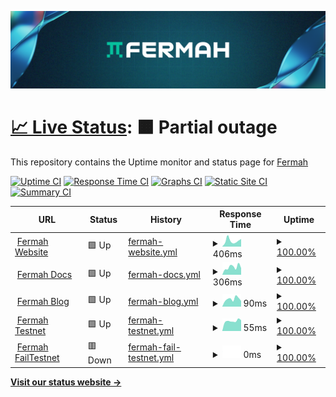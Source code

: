 ![Fermah Banner](assets/fermahBanner.png)

# [📈 Live Status](https://savvycodings.github.io/fermaUptime): <!--live status--> **🟧 Partial outage**

This repository contains the Uptime monitor and status page for [Fermah](https://www.fermah.xyz)

[![Uptime CI](https://github.com/savvycodings/fermaUptime/workflows/Uptime%20CI/badge.svg)](https://github.com/savvycodings/fermaUptime/actions?query=workflow%3A%22Uptime+CI%22)
[![Response Time CI](https://github.com/savvycodings/fermaUptime/workflows/Response%20Time%20CI/badge.svg)](https://github.com/savvycodings/fermaUptime/actions?query=workflow%3A%22Response+Time+CI%22)
[![Graphs CI](https://github.com/savvycodings/fermaUptime/workflows/Graphs%20CI/badge.svg)](https://github.com/savvycodings/fermaUptime/actions?query=workflow%3A%22Graphs+CI%22)
[![Static Site CI](https://github.com/savvycodings/fermaUptime/workflows/Static%20Site%20CI/badge.svg)](https://github.com/savvycodings/fermaUptime/actions?query=workflow%3A%22Static+Site+CI%22)
[![Summary CI](https://github.com/savvycodings/fermaUptime/workflows/Summary%20CI/badge.svg)](https://github.com/savvycodings/fermaUptime/actions?query=workflow%3A%22Summary+CI%22)

<!--start: status pages-->
<!-- This summary is generated by Upptime (https://github.com/upptime/upptime) -->
<!-- Do not edit this manually, your changes will be overwritten -->
<!-- prettier-ignore -->
| URL | Status | History | Response Time | Uptime |
| --- | ------ | ------- | ------------- | ------ |
| <img alt="" src="https://icons.duckduckgo.com/ip3/www.fermah.xyz.ico" height="13"> [Fermah Website](https://www.fermah.xyz) | 🟩 Up | [fermah-website.yml](https://github.com/savvycodings/fermaUptime/commits/HEAD/history/fermah-website.yml) | <details><summary><img alt="Response time graph" src="./graphs/fermah-website/response-time-week.png" height="20"> 406ms</summary><br><a href="https://savvycodings.github.io/fermaUptime/history/fermah-website"><img alt="Response time 388" src="https://img.shields.io/endpoint?url=https%3A%2F%2Fraw.githubusercontent.com%2Fsavvycodings%2FfermaUptime%2FHEAD%2Fapi%2Ffermah-website%2Fresponse-time.json"></a><br><a href="https://savvycodings.github.io/fermaUptime/history/fermah-website"><img alt="24-hour response time 781" src="https://img.shields.io/endpoint?url=https%3A%2F%2Fraw.githubusercontent.com%2Fsavvycodings%2FfermaUptime%2FHEAD%2Fapi%2Ffermah-website%2Fresponse-time-day.json"></a><br><a href="https://savvycodings.github.io/fermaUptime/history/fermah-website"><img alt="7-day response time 406" src="https://img.shields.io/endpoint?url=https%3A%2F%2Fraw.githubusercontent.com%2Fsavvycodings%2FfermaUptime%2FHEAD%2Fapi%2Ffermah-website%2Fresponse-time-week.json"></a><br><a href="https://savvycodings.github.io/fermaUptime/history/fermah-website"><img alt="30-day response time 348" src="https://img.shields.io/endpoint?url=https%3A%2F%2Fraw.githubusercontent.com%2Fsavvycodings%2FfermaUptime%2FHEAD%2Fapi%2Ffermah-website%2Fresponse-time-month.json"></a><br><a href="https://savvycodings.github.io/fermaUptime/history/fermah-website"><img alt="1-year response time 388" src="https://img.shields.io/endpoint?url=https%3A%2F%2Fraw.githubusercontent.com%2Fsavvycodings%2FfermaUptime%2FHEAD%2Fapi%2Ffermah-website%2Fresponse-time-year.json"></a></details> | <details><summary><a href="https://savvycodings.github.io/fermaUptime/history/fermah-website">100.00%</a></summary><a href="https://savvycodings.github.io/fermaUptime/history/fermah-website"><img alt="All-time uptime 99.90%" src="https://img.shields.io/endpoint?url=https%3A%2F%2Fraw.githubusercontent.com%2Fsavvycodings%2FfermaUptime%2FHEAD%2Fapi%2Ffermah-website%2Fuptime.json"></a><br><a href="https://savvycodings.github.io/fermaUptime/history/fermah-website"><img alt="24-hour uptime 100.00%" src="https://img.shields.io/endpoint?url=https%3A%2F%2Fraw.githubusercontent.com%2Fsavvycodings%2FfermaUptime%2FHEAD%2Fapi%2Ffermah-website%2Fuptime-day.json"></a><br><a href="https://savvycodings.github.io/fermaUptime/history/fermah-website"><img alt="7-day uptime 100.00%" src="https://img.shields.io/endpoint?url=https%3A%2F%2Fraw.githubusercontent.com%2Fsavvycodings%2FfermaUptime%2FHEAD%2Fapi%2Ffermah-website%2Fuptime-week.json"></a><br><a href="https://savvycodings.github.io/fermaUptime/history/fermah-website"><img alt="30-day uptime 100.00%" src="https://img.shields.io/endpoint?url=https%3A%2F%2Fraw.githubusercontent.com%2Fsavvycodings%2FfermaUptime%2FHEAD%2Fapi%2Ffermah-website%2Fuptime-month.json"></a><br><a href="https://savvycodings.github.io/fermaUptime/history/fermah-website"><img alt="1-year uptime 99.90%" src="https://img.shields.io/endpoint?url=https%3A%2F%2Fraw.githubusercontent.com%2Fsavvycodings%2FfermaUptime%2FHEAD%2Fapi%2Ffermah-website%2Fuptime-year.json"></a></details>
| <img alt="" src="https://icons.duckduckgo.com/ip3/docs.fermah.xyz.ico" height="13"> [Fermah Docs](https://docs.fermah.xyz) | 🟩 Up | [fermah-docs.yml](https://github.com/savvycodings/fermaUptime/commits/HEAD/history/fermah-docs.yml) | <details><summary><img alt="Response time graph" src="./graphs/fermah-docs/response-time-week.png" height="20"> 306ms</summary><br><a href="https://savvycodings.github.io/fermaUptime/history/fermah-docs"><img alt="Response time 243" src="https://img.shields.io/endpoint?url=https%3A%2F%2Fraw.githubusercontent.com%2Fsavvycodings%2FfermaUptime%2FHEAD%2Fapi%2Ffermah-docs%2Fresponse-time.json"></a><br><a href="https://savvycodings.github.io/fermaUptime/history/fermah-docs"><img alt="24-hour response time 338" src="https://img.shields.io/endpoint?url=https%3A%2F%2Fraw.githubusercontent.com%2Fsavvycodings%2FfermaUptime%2FHEAD%2Fapi%2Ffermah-docs%2Fresponse-time-day.json"></a><br><a href="https://savvycodings.github.io/fermaUptime/history/fermah-docs"><img alt="7-day response time 306" src="https://img.shields.io/endpoint?url=https%3A%2F%2Fraw.githubusercontent.com%2Fsavvycodings%2FfermaUptime%2FHEAD%2Fapi%2Ffermah-docs%2Fresponse-time-week.json"></a><br><a href="https://savvycodings.github.io/fermaUptime/history/fermah-docs"><img alt="30-day response time 285" src="https://img.shields.io/endpoint?url=https%3A%2F%2Fraw.githubusercontent.com%2Fsavvycodings%2FfermaUptime%2FHEAD%2Fapi%2Ffermah-docs%2Fresponse-time-month.json"></a><br><a href="https://savvycodings.github.io/fermaUptime/history/fermah-docs"><img alt="1-year response time 243" src="https://img.shields.io/endpoint?url=https%3A%2F%2Fraw.githubusercontent.com%2Fsavvycodings%2FfermaUptime%2FHEAD%2Fapi%2Ffermah-docs%2Fresponse-time-year.json"></a></details> | <details><summary><a href="https://savvycodings.github.io/fermaUptime/history/fermah-docs">100.00%</a></summary><a href="https://savvycodings.github.io/fermaUptime/history/fermah-docs"><img alt="All-time uptime 100.00%" src="https://img.shields.io/endpoint?url=https%3A%2F%2Fraw.githubusercontent.com%2Fsavvycodings%2FfermaUptime%2FHEAD%2Fapi%2Ffermah-docs%2Fuptime.json"></a><br><a href="https://savvycodings.github.io/fermaUptime/history/fermah-docs"><img alt="24-hour uptime 100.00%" src="https://img.shields.io/endpoint?url=https%3A%2F%2Fraw.githubusercontent.com%2Fsavvycodings%2FfermaUptime%2FHEAD%2Fapi%2Ffermah-docs%2Fuptime-day.json"></a><br><a href="https://savvycodings.github.io/fermaUptime/history/fermah-docs"><img alt="7-day uptime 100.00%" src="https://img.shields.io/endpoint?url=https%3A%2F%2Fraw.githubusercontent.com%2Fsavvycodings%2FfermaUptime%2FHEAD%2Fapi%2Ffermah-docs%2Fuptime-week.json"></a><br><a href="https://savvycodings.github.io/fermaUptime/history/fermah-docs"><img alt="30-day uptime 100.00%" src="https://img.shields.io/endpoint?url=https%3A%2F%2Fraw.githubusercontent.com%2Fsavvycodings%2FfermaUptime%2FHEAD%2Fapi%2Ffermah-docs%2Fuptime-month.json"></a><br><a href="https://savvycodings.github.io/fermaUptime/history/fermah-docs"><img alt="1-year uptime 100.00%" src="https://img.shields.io/endpoint?url=https%3A%2F%2Fraw.githubusercontent.com%2Fsavvycodings%2FfermaUptime%2FHEAD%2Fapi%2Ffermah-docs%2Fuptime-year.json"></a></details>
| <img alt="" src="https://icons.duckduckgo.com/ip3/www.fermah.xyz.ico" height="13"> [Fermah Blog](https://www.fermah.xyz/blog) | 🟩 Up | [fermah-blog.yml](https://github.com/savvycodings/fermaUptime/commits/HEAD/history/fermah-blog.yml) | <details><summary><img alt="Response time graph" src="./graphs/fermah-blog/response-time-week.png" height="20"> 90ms</summary><br><a href="https://savvycodings.github.io/fermaUptime/history/fermah-blog"><img alt="Response time 125" src="https://img.shields.io/endpoint?url=https%3A%2F%2Fraw.githubusercontent.com%2Fsavvycodings%2FfermaUptime%2FHEAD%2Fapi%2Ffermah-blog%2Fresponse-time.json"></a><br><a href="https://savvycodings.github.io/fermaUptime/history/fermah-blog"><img alt="24-hour response time 188" src="https://img.shields.io/endpoint?url=https%3A%2F%2Fraw.githubusercontent.com%2Fsavvycodings%2FfermaUptime%2FHEAD%2Fapi%2Ffermah-blog%2Fresponse-time-day.json"></a><br><a href="https://savvycodings.github.io/fermaUptime/history/fermah-blog"><img alt="7-day response time 90" src="https://img.shields.io/endpoint?url=https%3A%2F%2Fraw.githubusercontent.com%2Fsavvycodings%2FfermaUptime%2FHEAD%2Fapi%2Ffermah-blog%2Fresponse-time-week.json"></a><br><a href="https://savvycodings.github.io/fermaUptime/history/fermah-blog"><img alt="30-day response time 68" src="https://img.shields.io/endpoint?url=https%3A%2F%2Fraw.githubusercontent.com%2Fsavvycodings%2FfermaUptime%2FHEAD%2Fapi%2Ffermah-blog%2Fresponse-time-month.json"></a><br><a href="https://savvycodings.github.io/fermaUptime/history/fermah-blog"><img alt="1-year response time 125" src="https://img.shields.io/endpoint?url=https%3A%2F%2Fraw.githubusercontent.com%2Fsavvycodings%2FfermaUptime%2FHEAD%2Fapi%2Ffermah-blog%2Fresponse-time-year.json"></a></details> | <details><summary><a href="https://savvycodings.github.io/fermaUptime/history/fermah-blog">100.00%</a></summary><a href="https://savvycodings.github.io/fermaUptime/history/fermah-blog"><img alt="All-time uptime 99.90%" src="https://img.shields.io/endpoint?url=https%3A%2F%2Fraw.githubusercontent.com%2Fsavvycodings%2FfermaUptime%2FHEAD%2Fapi%2Ffermah-blog%2Fuptime.json"></a><br><a href="https://savvycodings.github.io/fermaUptime/history/fermah-blog"><img alt="24-hour uptime 100.00%" src="https://img.shields.io/endpoint?url=https%3A%2F%2Fraw.githubusercontent.com%2Fsavvycodings%2FfermaUptime%2FHEAD%2Fapi%2Ffermah-blog%2Fuptime-day.json"></a><br><a href="https://savvycodings.github.io/fermaUptime/history/fermah-blog"><img alt="7-day uptime 100.00%" src="https://img.shields.io/endpoint?url=https%3A%2F%2Fraw.githubusercontent.com%2Fsavvycodings%2FfermaUptime%2FHEAD%2Fapi%2Ffermah-blog%2Fuptime-week.json"></a><br><a href="https://savvycodings.github.io/fermaUptime/history/fermah-blog"><img alt="30-day uptime 100.00%" src="https://img.shields.io/endpoint?url=https%3A%2F%2Fraw.githubusercontent.com%2Fsavvycodings%2FfermaUptime%2FHEAD%2Fapi%2Ffermah-blog%2Fuptime-month.json"></a><br><a href="https://savvycodings.github.io/fermaUptime/history/fermah-blog"><img alt="1-year uptime 99.90%" src="https://img.shields.io/endpoint?url=https%3A%2F%2Fraw.githubusercontent.com%2Fsavvycodings%2FfermaUptime%2FHEAD%2Fapi%2Ffermah-blog%2Fuptime-year.json"></a></details>
| <img alt="" src="https://icons.duckduckgo.com/ip3/www.fermah.xyz.ico" height="13"> [Fermah Testnet](https://www.fermah.xyz/testnet) | 🟩 Up | [fermah-testnet.yml](https://github.com/savvycodings/fermaUptime/commits/HEAD/history/fermah-testnet.yml) | <details><summary><img alt="Response time graph" src="./graphs/fermah-testnet/response-time-week.png" height="20"> 55ms</summary><br><a href="https://savvycodings.github.io/fermaUptime/history/fermah-testnet"><img alt="Response time 41" src="https://img.shields.io/endpoint?url=https%3A%2F%2Fraw.githubusercontent.com%2Fsavvycodings%2FfermaUptime%2FHEAD%2Fapi%2Ffermah-testnet%2Fresponse-time.json"></a><br><a href="https://savvycodings.github.io/fermaUptime/history/fermah-testnet"><img alt="24-hour response time 93" src="https://img.shields.io/endpoint?url=https%3A%2F%2Fraw.githubusercontent.com%2Fsavvycodings%2FfermaUptime%2FHEAD%2Fapi%2Ffermah-testnet%2Fresponse-time-day.json"></a><br><a href="https://savvycodings.github.io/fermaUptime/history/fermah-testnet"><img alt="7-day response time 55" src="https://img.shields.io/endpoint?url=https%3A%2F%2Fraw.githubusercontent.com%2Fsavvycodings%2FfermaUptime%2FHEAD%2Fapi%2Ffermah-testnet%2Fresponse-time-week.json"></a><br><a href="https://savvycodings.github.io/fermaUptime/history/fermah-testnet"><img alt="30-day response time 47" src="https://img.shields.io/endpoint?url=https%3A%2F%2Fraw.githubusercontent.com%2Fsavvycodings%2FfermaUptime%2FHEAD%2Fapi%2Ffermah-testnet%2Fresponse-time-month.json"></a><br><a href="https://savvycodings.github.io/fermaUptime/history/fermah-testnet"><img alt="1-year response time 41" src="https://img.shields.io/endpoint?url=https%3A%2F%2Fraw.githubusercontent.com%2Fsavvycodings%2FfermaUptime%2FHEAD%2Fapi%2Ffermah-testnet%2Fresponse-time-year.json"></a></details> | <details><summary><a href="https://savvycodings.github.io/fermaUptime/history/fermah-testnet">100.00%</a></summary><a href="https://savvycodings.github.io/fermaUptime/history/fermah-testnet"><img alt="All-time uptime 100.00%" src="https://img.shields.io/endpoint?url=https%3A%2F%2Fraw.githubusercontent.com%2Fsavvycodings%2FfermaUptime%2FHEAD%2Fapi%2Ffermah-testnet%2Fuptime.json"></a><br><a href="https://savvycodings.github.io/fermaUptime/history/fermah-testnet"><img alt="24-hour uptime 100.00%" src="https://img.shields.io/endpoint?url=https%3A%2F%2Fraw.githubusercontent.com%2Fsavvycodings%2FfermaUptime%2FHEAD%2Fapi%2Ffermah-testnet%2Fuptime-day.json"></a><br><a href="https://savvycodings.github.io/fermaUptime/history/fermah-testnet"><img alt="7-day uptime 100.00%" src="https://img.shields.io/endpoint?url=https%3A%2F%2Fraw.githubusercontent.com%2Fsavvycodings%2FfermaUptime%2FHEAD%2Fapi%2Ffermah-testnet%2Fuptime-week.json"></a><br><a href="https://savvycodings.github.io/fermaUptime/history/fermah-testnet"><img alt="30-day uptime 100.00%" src="https://img.shields.io/endpoint?url=https%3A%2F%2Fraw.githubusercontent.com%2Fsavvycodings%2FfermaUptime%2FHEAD%2Fapi%2Ffermah-testnet%2Fuptime-month.json"></a><br><a href="https://savvycodings.github.io/fermaUptime/history/fermah-testnet"><img alt="1-year uptime 100.00%" src="https://img.shields.io/endpoint?url=https%3A%2F%2Fraw.githubusercontent.com%2Fsavvycodings%2FfermaUptime%2FHEAD%2Fapi%2Ffermah-testnet%2Fuptime-year.json"></a></details>
| <img alt="" src="https://icons.duckduckgo.com/ip3/failtestnet.fermah.xyz.ico" height="13"> [Fermah FailTestnet](https://failtestnet.fermah.xyz) | 🟥 Down | [fermah-fail-testnet.yml](https://github.com/savvycodings/fermaUptime/commits/HEAD/history/fermah-fail-testnet.yml) | <details><summary><img alt="Response time graph" src="./graphs/fermah-fail-testnet/response-time-week.png" height="20"> 0ms</summary><br><a href="https://savvycodings.github.io/fermaUptime/history/fermah-fail-testnet"><img alt="Response time 0" src="https://img.shields.io/endpoint?url=https%3A%2F%2Fraw.githubusercontent.com%2Fsavvycodings%2FfermaUptime%2FHEAD%2Fapi%2Ffermah-fail-testnet%2Fresponse-time.json"></a><br><a href="https://savvycodings.github.io/fermaUptime/history/fermah-fail-testnet"><img alt="24-hour response time 0" src="https://img.shields.io/endpoint?url=https%3A%2F%2Fraw.githubusercontent.com%2Fsavvycodings%2FfermaUptime%2FHEAD%2Fapi%2Ffermah-fail-testnet%2Fresponse-time-day.json"></a><br><a href="https://savvycodings.github.io/fermaUptime/history/fermah-fail-testnet"><img alt="7-day response time 0" src="https://img.shields.io/endpoint?url=https%3A%2F%2Fraw.githubusercontent.com%2Fsavvycodings%2FfermaUptime%2FHEAD%2Fapi%2Ffermah-fail-testnet%2Fresponse-time-week.json"></a><br><a href="https://savvycodings.github.io/fermaUptime/history/fermah-fail-testnet"><img alt="30-day response time 0" src="https://img.shields.io/endpoint?url=https%3A%2F%2Fraw.githubusercontent.com%2Fsavvycodings%2FfermaUptime%2FHEAD%2Fapi%2Ffermah-fail-testnet%2Fresponse-time-month.json"></a><br><a href="https://savvycodings.github.io/fermaUptime/history/fermah-fail-testnet"><img alt="1-year response time 0" src="https://img.shields.io/endpoint?url=https%3A%2F%2Fraw.githubusercontent.com%2Fsavvycodings%2FfermaUptime%2FHEAD%2Fapi%2Ffermah-fail-testnet%2Fresponse-time-year.json"></a></details> | <details><summary><a href="https://savvycodings.github.io/fermaUptime/history/fermah-fail-testnet">100.00%</a></summary><a href="https://savvycodings.github.io/fermaUptime/history/fermah-fail-testnet"><img alt="All-time uptime 100.00%" src="https://img.shields.io/endpoint?url=https%3A%2F%2Fraw.githubusercontent.com%2Fsavvycodings%2FfermaUptime%2FHEAD%2Fapi%2Ffermah-fail-testnet%2Fuptime.json"></a><br><a href="https://savvycodings.github.io/fermaUptime/history/fermah-fail-testnet"><img alt="24-hour uptime 100.00%" src="https://img.shields.io/endpoint?url=https%3A%2F%2Fraw.githubusercontent.com%2Fsavvycodings%2FfermaUptime%2FHEAD%2Fapi%2Ffermah-fail-testnet%2Fuptime-day.json"></a><br><a href="https://savvycodings.github.io/fermaUptime/history/fermah-fail-testnet"><img alt="7-day uptime 100.00%" src="https://img.shields.io/endpoint?url=https%3A%2F%2Fraw.githubusercontent.com%2Fsavvycodings%2FfermaUptime%2FHEAD%2Fapi%2Ffermah-fail-testnet%2Fuptime-week.json"></a><br><a href="https://savvycodings.github.io/fermaUptime/history/fermah-fail-testnet"><img alt="30-day uptime 100.00%" src="https://img.shields.io/endpoint?url=https%3A%2F%2Fraw.githubusercontent.com%2Fsavvycodings%2FfermaUptime%2FHEAD%2Fapi%2Ffermah-fail-testnet%2Fuptime-month.json"></a><br><a href="https://savvycodings.github.io/fermaUptime/history/fermah-fail-testnet"><img alt="1-year uptime 100.00%" src="https://img.shields.io/endpoint?url=https%3A%2F%2Fraw.githubusercontent.com%2Fsavvycodings%2FfermaUptime%2FHEAD%2Fapi%2Ffermah-fail-testnet%2Fuptime-year.json"></a></details>

<!--end: status pages-->

[**Visit our status website →**](https://savvycodings.github.io/fermaUptime)
